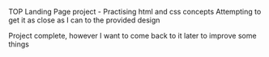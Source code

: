 TOP Landing Page project - Practising html and css concepts
 Attempting to get it as close as I can to the provided design

 Project complete, however I want to come back to it later to improve some things